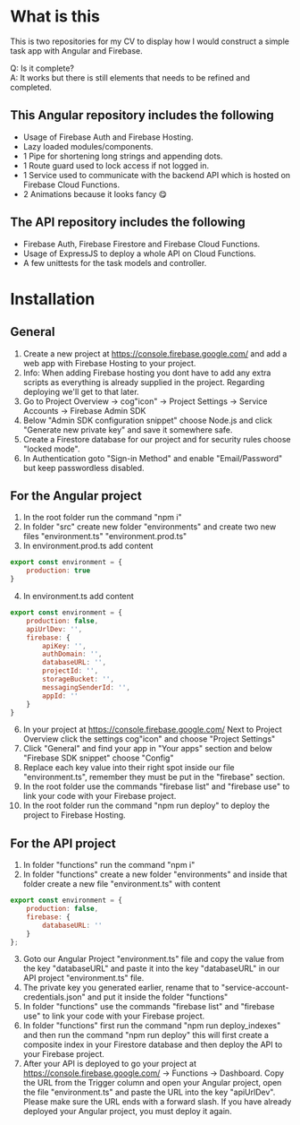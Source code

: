 # What is this

This is two repositories for my CV to display how I would construct a simple task app with Angular and Firebase.

Q: Is it complete?  
A: It works but there is still elements that needs to be refined and completed.


## This Angular repository includes the following
* Usage of Firebase Auth and Firebase Hosting.
* Lazy loaded modules/components.
* 1 Pipe for shortening long strings and appending dots.
* 1 Route guard used to lock access if not logged in.
* 1 Service used to communicate with the backend API which is hosted on Firebase Cloud Functions.
* 2 Animations because it looks fancy 😋


## The API repository includes the following
* Firebase Auth, Firebase Firestore and Firebase Cloud Functions.
* Usage of ExpressJS to deploy a whole API on Cloud Functions.
* A few unittests for the task models and controller.



# Installation
## General
1. Create a new project at https://console.firebase.google.com/ and add a web app with Firebase Hosting to your project.
2. Info: When adding Firebase hosting you dont have to add any extra scripts as everything is already supplied in the project. Regarding deploying we'll get to that later.
3. Go to Project Overview -> cog"icon" -> Project Settings -> Service Accounts -> Firebase Admin SDK
4. Below "Admin SDK configuration snippet" choose Node.js and click "Generate new private key" and save it somewhere safe.
5. Create a Firestore database for our project and for security rules choose "locked mode".
6. In Authentication goto "Sign-in Method" and enable "Email/Password" but keep passwordless disabled.



## For the Angular project
1. In the root folder run the command "npm i"
2. In folder "src" create new folder "environments" and create two new files "environment.ts" "environment.prod.ts"
3. In environment.prod.ts add content
```javascript
export const environment = {
    production: true
}
```

4. In environment.ts add content
```javascript
export const environment = {
    production: false,
    apiUrlDev: '',
    firebase: {
        apiKey: '',
        authDomain: '',
        databaseURL: '',
        projectId: '',
        storageBucket: '',
        messagingSenderId: '',
        appId: ''
    }
}
```

6. In your project at https://console.firebase.google.com/ Next to Project Overview click the settings cog"icon" and choose "Project Settings"
7. Click "General" and find your app in "Your apps" section and below "Firebase SDK snippet" choose "Config"
8. Replace each key value into their right spot inside our file "environment.ts", remember they must be put in the "firebase" section.
9. In the root folder use the commands "firebase list" and "firebase use" to link your code with your Firebase project.
10. In the root folder run the command "npm run deploy" to deploy the project to Firebase Hosting.



## For the API project
1. In folder "functions" run the command "npm i"
2. In folder "functions" create a new folder "environments" and inside that folder create a new file "environment.ts" with content
```javascript
export const environment = {
    production: false,
    firebase: {
        databaseURL: ''
    }
};
```
3. Goto our Angular Project "environment.ts" file and copy the value from the key "databaseURL" and paste it into the key "databaseURL" in our API project "environment.ts" file.
3. The private key you generated earlier, rename that to "service-account-credentials.json" and put it inside the folder "functions"
4. In folder "functions" use the commands "firebase list" and "firebase use" to link your code with your Firebase project.
5. In folder "functions" first run the command "npm run deploy_indexes" and then run the command "npm run deploy" this will first create a composite index in your Firestore database and then deploy the API to your Firebase project.
6. After your API is deployed to go your project at https://console.firebase.google.com/ -> Functions -> Dashboard. Copy the URL from the Trigger column and open your Angular project, open the file "environment.ts" and paste the URL into the key "apiUrlDev". Please make sure the URL ends with a forward slash. If you have already deployed your Angular project, you must deploy it again.